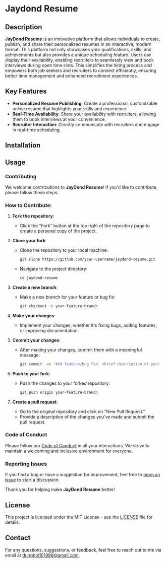 # Jaydond Resume

## Description

**JayDond Resume** is an innovative platform that allows individuals to create, publish, and share their personalized resumes in an interactive, modern format. This platform not only showcases your qualifications, skills, and achievements but also provides a unique scheduling feature. Users can display their availability, enabling recruiters to seamlessly view and book interviews during open time slots. This simplifies the hiring process and empowers both job seekers and recruiters to connect efficiently, ensuring better time management and enhanced recruitment experiences.

## Key Features

- **Personalized Resume Publishing**: Create a professional, customizable online resume that highlights your skills and experience.
- **Real-Time Availability**: Share your availability with recruiters, allowing them to book interviews at your convenience.
- **Recruiter Interaction**: Directly communicate with recruiters and engage in real-time scheduling.

## Installation

## Usage

### Contributing

We welcome contributions to **JayDond Resume**! If you'd like to contribute, please follow these steps:

### How to Contribute:
1. **Fork the repository**:
   - Click the "Fork" button at the top right of the repository page to create a personal copy of the project.
   
2. **Clone your fork**:
   - Clone the repository to your local machine:
     ```bash
     git clone https://github.com/your-username/jaydond-resume.git
     ```
   - Navigate to the project directory:
     ```bash
     cd jaydond-resume
     ```

3. **Create a new branch**:
   - Make a new branch for your feature or bug fix:
     ```bash
     git checkout -b your-feature-branch
     ```

4. **Make your changes**:
   - Implement your changes, whether it's fixing bugs, adding features, or improving documentation.

5. **Commit your changes**:
   - After making your changes, commit them with a meaningful message:
     ```bash
     git commit -am 'Add feature/bug fix: <brief description of your change>'
     ```

6. **Push to your fork**:
   - Push the changes to your forked repository:
     ```bash
     git push origin your-feature-branch
     ```

7. **Create a pull request**:
   - Go to the original repository and click on "New Pull Request."
   - Provide a description of the changes you've made and submit the pull request.

### Code of Conduct
Please follow our [Code of Conduct](CODE_OF_CONDUCT.md) in all your interactions. We strive to maintain a welcoming and inclusive environment for everyone.

### Reporting Issues
If you find a bug or have a suggestion for improvement, feel free to [open an issue](https://github.com/jaydond/jaydond-resume/issues) to start a discussion.

Thank you for helping make **JayDond Resume** better!

## License

This project is licensed under the MIT License - see the [LICENSE](LICENSE) file for details.


## Contact

For any questions, suggestions, or feedback, feel free to reach out to me via email at [dunghoi101999@gmail.com](mailto:dunghoi101999@gmail.com).






